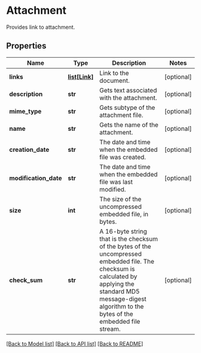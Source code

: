 # Attachment
Provides link to attachment.

## Properties
Name | Type | Description | Notes
------------ | ------------- | ------------- | -------------
**links** | [**list[Link]**](Link.md) | Link to the document. | [optional] 
**description** | **str** | Gets text associated with the attachment.  | [optional] 
**mime_type** | **str** | Gets subtype of the attachment file. | [optional] 
**name** | **str** | Gets the name of the attachment.  | [optional] 
**creation_date** | **str** | The date and time when the embedded file was created. | [optional] 
**modification_date** | **str** | The date and time when the embedded file was last modified. | [optional] 
**size** | **int** | The size of the uncompressed embedded file, in bytes. | [optional] 
**check_sum** | **str** | A 16-byte string that is the checksum of the bytes of the uncompressed embedded file.  The checksum is calculated by applying the standard MD5 message-digest algorithm  to the bytes of the embedded file stream. | [optional] 

[[Back to Model list]](../README.md#documentation-for-models) [[Back to API list]](../README.md#documentation-for-api-endpoints) [[Back to README]](../README.md)


